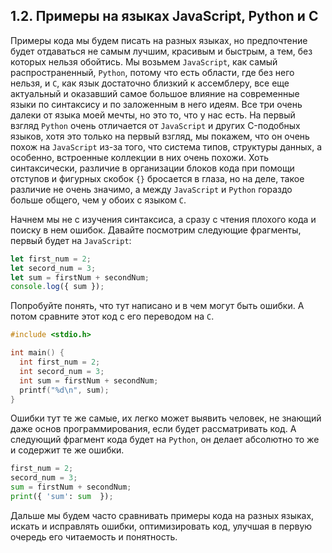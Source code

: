 ## 1.2. Примеры на языках JavaScript, Python и C

Примеры кода мы будем писать на разных языках, но предпочтение будет отдаваться не самым лучшим, красивым и быстрым, а тем, без которых нельзя обойтись. Мы возьмем `JavaScript`, как самый распространенный, `Python`, потому что есть области, где без него нельзя, и `C`, как язык достаточно близкий к ассемблеру, все еще актуальный и оказавший самое большое влияние на современные языки по синтаксису и по заложенным в него идеям. Все три очень далеки от языка моей мечты, но это то, что у нас есть. На первый взгляд `Python` очень отличается от `JavaScript` и других C-подобных языков, хотя это только на первый взгляд, мы покажем, что он очень похож на `JavaScript` из-за того, что система типов, структуры данных, а особенно, встроенные коллекции в них очень похожи. Хоть синтаксически, различие в организации блоков кода при помощи отступов и фигурных скобок `{}` бросается в глаза, но на деле, такое различие не очень значимо, а между `JavaScript` и `Python` гораздо больше общего, чем у обоих с языком `C`.

Начнем мы не с изучения синтаксиса, а сразу с чтения плохого кода и поиску в нем ошибок. Давайте посмотрим следующие фрагменты, первый будет на `JavaScript`:

```js
let first_num = 2;
let secord_num = 3;
let sum = firstNum + secondNum;
console.log({ sum });
```

Попробуйте понять, что тут написано и в чем могут быть ошибки. А потом сравните этот код с его переводом на `C`.

```c
#include <stdio.h>

int main() {
  int first_num = 2;
  int secord_num = 3;
  int sum = firstNum + secondNum;
  printf("%d\n", sum);
}
```

Ошибки тут те же самые, их легко может выявить человек, не знающий даже основ программирования, если будет рассматривать код. А следующий фрагмент кода будет на `Python`, он делает абсолютно то же и содержит те же ошибки.

```py
first_num = 2;
secord_num = 3;
sum = firstNum + secondNum;
print({ 'sum': sum  });
```

Дальше мы будем часто сравнивать примеры кода на разных языках, искать и исправлять ошибки, оптимизировать код, улучшая в первую очередь его читаемость и понятность.
